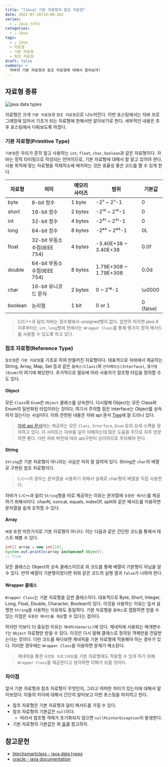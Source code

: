 ```yaml
---
title: "[Java] 기본 자료형과 참조 자료형"
date: 2021-07-16T14:06:26Z
series:
  - ☕️ Java 스터디
categories:
  - ☕️ Java
tags:
  - ☕️ Java
  - 자료형
  - 기본 자료형
  - 참조 자료형
draft: false
summary: >
  자바의 기본 자료형과 참조 자료형에 대해서 알아보자!
---
```


자료형 종류
---

![java data types](http://www.btechsmartclass.com/java/java_images/java-data-types.jpg#center)

자료형은 크게 `기본 자료형`과 `참조 자료형`으로 나누어진다. 이번 포스팅에서는 자바 프로그래밍에 있어서 기초가 되는 자료형에 한해서만 알아보기로 한다. 세부적인 내용은 추후 포스팅에서 다뤄보도록 하겠다.

### 기본 자료형(Primitive Type)

`기본형`은 우리가 흔히 알고 사용하는 `int`, `float`, `char`, `boolean`과 같은 자료형이다. 자바는 정적 타이핑으로 작성되는 언어이므로, 기본 자료형에 대해서 잘 알고 있어야 한다. 사용 목적에 맞는 자료형을 적재적소에 배치하는 것은 효율성 좋은 코드를 짤 수 있게 한다.

| 자료형 | 의미 | 메모리 사이즈 | 범위 | 기본값 |
|--------|------|---------------|------|--------|
| byte | 8-bit 정수 | 1 byte | -2⁷ ~ 2⁷-1 | 0 |
| short | 16-bit 정수 | 2 bytes | -2¹⁵ ~ 2¹⁵-1 |0 |
| int | 32-bit 정수 | 4 bytes | -2³¹ ~ 2³¹-1 | 0 |
| long | 64-bit 정수 | 8 bytes | -2⁶³ ~ 2⁶³-1 | 0L |
| float | 32-bit 부동소수점(IEEE 754) | 4 bytes | -3.40E+38 ~ 3.40E+38 | 0.0f |
| double | 64-bit 부동소수점(IEEE 754) | 8 bytes | 1.79E+308 ~ 1.79E+308 | 0.0d |
| char | 16-bit 유니코드 문자 | 2 bytes | 0 ~ 2¹⁶-1 | \u0000 |
| boolean | 논리형 | 1 bit | 0 or 1 | 0 (false) |

> C/C++과 달리 자바는 정수형에서 unsigned형이 없다. 엄연히 따지면 java 8 이후부터는 `int`, `long`형에 한에서는 `Wrapper Class`를 통해 몇가지 정적 메서드를 사용할 수 있도록 하고 있다.

### 참조 자료형(Reference Type)

`참조형`은 `기본 자료형`을 기초로 하여 만들어진 자료형이다. 대표적으로 자바에서 제공하는 String, Array, Map, Set 등과 같은 `클래스(Class)`와 `인터페이스(Interface)`, `열거형(Enum)`이 여기에 해당한다. 추가적으로 필요에 따라 사용자가 참조형 타입을 정의할 수도 있다.

#### Object

모든 `Class`와 `Enum`은 `Object` 클래스를 상속한다. 다시말해 Object는 모든 Class와 Enum의 일반화된 타입이라는 것이다. 여기서 주의할 점은 Interface는 Object를 상속하지 않는다는 사실이다. 이와 관련된 내용은 자바 api 문서 [Tree](https://docs.oracle.com/en/java/javase/16/docs/api/overview-tree.html)에 잘 드러나 있다.

> [자바 api 문서](https://docs.oracle.com/en/java/javase/16/docs/api/index.html)에는 제공하는 모든 `Class`, `Interface`, `Enum` 등의 상세 스펙을 정의하고 있다. 이 사이트는 자바를 깊이 이해하는데 많은 도움을 주므로 자주 방문하면 좋다. 다만 자바 버전에 따라 api구현이 상이하므로 주의해야 한다.

#### String

`String`은 기본 자료형이 아니라는 사실은 익히 잘 알려져 있다. String은 `char`의 배열로 구현된 참조 자료형이다.

> `C/C++`의 경우는 문자열을 사용하기 위해서 실제로 char형의 배열을 직접 사용한다. 

자바가 `C/C++`과 달리 `String`형을 따로 제공하는 이유는 문자열에 `유용한 메서드`를 제공하기 위해서이다. charAt, concat, equals, indexOf, split와 같은 메서드를 이용하면 문자열을 쉽게 조작할 수 있다.

#### Array

`배열` 또한 마찬가지로 기본 자료형이 아니다. 이는 다음과 같은 간단한 코드를 통해서 테스트 해볼 수 있다.

```java
int[] array = new int[10];
System.out.println(array instanceof Object);
// true
```

모든 클래스는 Object의 상속 클래스이므로 위 코드를 통해 배열이 기본형이 아님을 알 수 있다. 만약 배열이 기본형이었다면 위와 같은 코드의 실행 결과 `false`가 나와야 한다.

#### Wrapper 클래스

`Wrapper Class`는 기본 자료형을 감싼 클래스이다. 대표적으로 Byte, Short, Integer, Long, Float, Double, Character, Boolean이 있다. 이것을 사용하는 이유는 앞서 설명한 `String`을 사용하는 이유와도 동일하다. 기본 자료형을 `클래스`로 랩핑하면 얻을 수 있는 이점은 `유용한 메서드를 제공`할 수 있다는 점이다.

하지만 이보다 더 중요한 이유는 `제네릭(Generic)`에 있다. 제네릭에 사용되는 매개변수 `T`는 `Object` 자료형만 받을 수 있다. 이것은 다시 말해 클래스로 정의된 객체만을 전달받는다는 것이다. 다만 코드를 짜다보면 제네릭을 기본 자료형에 적용해야 하는 경우가 있다. 이러한 경우에는 `Wrapper Class`을 이용하면 문제가 해소된다.

> 제네릭을 통한 `유연한 프로그래밍`을 기본 자료형에도 적용할 수 있게 하기 위해 `Wrapper Class`를 제공한다고 생각하면 이해가 쉬울 것이다.

### 차이점

앞서 기본 자료형과 참조 자료형이 무엇인지, 그리고 어떠한 차이가 있는지에 대해서 알아보았다. 이들의 차이에 대해서 간단히 알아보고 이번 포스팅을 마치려고 한다.

- 참조 자료형은 기본 자료형과 달리 메서드를 가질 수 있다.
- 참조 자료형의 기본값은 `null`이다.
  - 따라서 참조형 객체가 초기화되지 않으면 `nullPointerException`이 발생한다.
- 기본 자료형의 기본값은 위 [표](#기본-자료형primitive-type)를 참고하자.

참고문헌
---

- [btechsmartclass - java data types](http://www.btechsmartclass.com/java/java-data-types.html)
- [oracle - java documentation](https://docs.oracle.com/javase/tutorial/java/nutsandbolts/datatypes.html)
